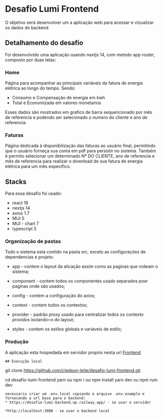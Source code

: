 # Desafio Lumi Frontend

O objetivo será desenvolver um a aplicação web para acessar e vizualizar os dados do backend

## Detalhamento do desafio

Foi desenvolvido uma aplicação usando nextjs 14, com metodo app router, composto por duas telas:

### Home
Página para acompanhar as principais variáveis da fatura de energia
elétrica ao longo do tempo. Sendo:  
* Consumo e Compensação de energia em kwh
* Total e Economizada em valores monetarios

Esses dados são mostrados em grafico de barra sequencionado por mês de referencia e podendo ser selecionado o numero do cliente e ano de referencia.

### Faturas
Página dedicada à disponibilização das faturas ao usuário final, permitindo que o usuário forneça sua conta em pdf para persistir no sistema. Também é permito selecionar um determinado Nº DO CLIENTE, ano de referencia e mês de referencia para realizar o download de sua fatura de energia elétrica para um mês específico.

## Stacks

Para essa desafio foi usado:
* react 18
* nextjs 14
* axios 1.7
* MUI 5
* MUI - chart 7
* typescript 5

### Organização de pastas
Todo o sistema esta contido na pasta src, exceto as configurações de dependencias e projeto:

* app - contem o layout da alicação assim como as paginas que rodeam o sistema;

* component - contem todos os componentes usado separados posr paginas onde são usados;

* config - contem a configuração do axios;

* context - contem todos os contextos;

* provider - padrão proxy usado para centralizar todos os contexto providos isolando=o do layout;

* styles - contem os estilos globais e variaveis de estilo;

### Produção
A aplicação esta hospedada em servidor proprio nesta url [Frontend](https://desafio-lumi-frontend-h38i.vercel.app/)
```
## Execução local
```
git clone https://github.com/cledson-leite/desafio-lumi-frontend.git

cd desafio-lumi-frontend
yarn ou npm i ou npm install
yarn dev ou npm rum dev

```
necessario criar um .env.local copiando o arquivo .env.example e fornecendo a url base para o backend:
* https://desafio-lumi-backend.up.railway.app/ - se usar o servidor

*http://localhost:3000 - se usar o backend local
